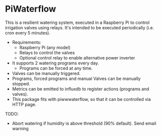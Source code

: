 # PiWaterflow
This is a resilient watering system, executed in a Raspberry Pi to control irrigation valves using relays.
It's intended to be executed periodically (i.e. cron every 5 minutes).
- Requirements:
  - Raspberry Pi (any model)
  - Relays to control the valves
  - Optional control relay to enable alternative power inverter
- It supports 2 watering programs every day.
  - Programs can be forced at any time.
- Valves can be manually triggered.
- Programs, forced programs and manual Valves can be manually stopped.
- Metrics can be emitted to influxdb to register actions (programs and valves).
- This package fits with piwwwaterflow, so that it can be controlled via HTTP page.

TODO:
- Abort watering if humidity is above threshold (90% default). Send email warning